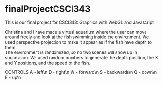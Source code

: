 # finalProjectCSCI343
This is our final project for CSCI343: Graphics with WebGL and Javascript

Christina and I have made a virtual aquarium where the user can move around freely and look at the fish swimming 
inside the environment.  We used perspective projection to make it appear as if the fish have depth to them.  
The environment is randomized, so no two scenes will show up in succession.  We used random numbers to generate 
the depth position, the X and Y positions, and the speed of the fish.

CONTROLS
A - left\n
D - right\n
W - forward\n
S - backwards\n
Q - down\n
E - up\n

